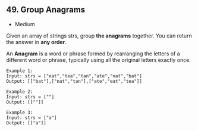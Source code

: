 ## 49. Group Anagrams  
* Medium  

Given an array of strings strs, group **the anagrams** together. You can return the answer in **any order**.  

An **Anagram** is a word or phrase formed by rearranging the letters of a different word or phrase, typically using all the original letters exactly once.  

````
Example 1:
Input: strs = ["eat","tea","tan","ate","nat","bat"]
Output: [["bat"],["nat","tan"],["ate","eat","tea"]]

Example 2:
Input: strs = [""]
Output: [[""]]

Example 3:
Input: strs = ["a"]
Output: [["a"]]
````
